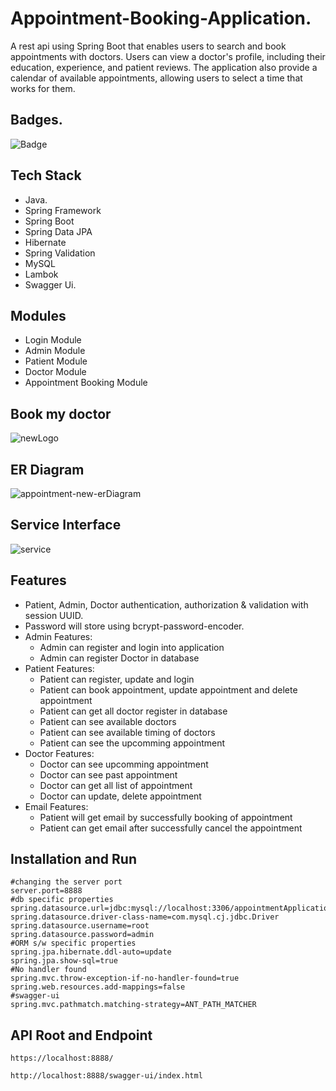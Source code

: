 # Appointment-Booking-Application.

A rest api using Spring Boot that enables users to search and book appointments with doctors. Users can view a doctor's profile, including their education, experience, and patient reviews. The application also provide a calendar of available appointments, allowing users to select a time that works for them.


## Badges.  

![Badge](https://visitor-counter-badge.vercel.app/api/suranjanachary/glad-creator-1065)

## Tech Stack
- Java.
- Spring Framework
- Spring Boot 
- Spring Data JPA
- Hibernate
- Spring Validation
- MySQL
- Lambok
- Swagger Ui.

## Modules
- Login Module
- Admin Module
- Patient Module
- Doctor Module
- Appointment Booking Module

## Book my doctor

![newLogo](https://user-images.githubusercontent.com/76080960/225695585-b424af0b-208f-4a92-b253-c323b5907b48.png)

## ER Diagram

![appointment-new-erDiagram](https://user-images.githubusercontent.com/76080960/227708841-feffffa8-8d04-4dda-aba6-4175bea89995.png)

## Service Interface

![service](https://user-images.githubusercontent.com/76080960/225707544-217309d9-79c8-41ec-abfa-69162e4e1f82.png)

## Features

- Patient, Admin, Doctor authentication, authorization & validation with session UUID.
- Password will store using bcrypt-password-encoder.
- Admin Features:
  - Admin can register and login into application
  - Admin can register Doctor in database
- Patient Features:
  - Patient can register, update and login
  - Patient can book appointment, update appointment and delete appointment
  - Patient can get all doctor register in database
  - Patient can see available doctors
  - Patient can see available timing of doctors
  - Patient can see the upcomming appointment
- Doctor Features:
  - Doctor can see upcomming appointment
  - Doctor can see past appointment
  - Doctor can get all list of appointment
  - Doctor can update, delete appointment
- Email Features:
  - Patient will get email by successfully booking of appointment
  - Patient can get email after successfully cancel the appointment
 
 ## Installation and Run

```
#changing the server port
server.port=8888
#db specific properties
spring.datasource.url=jdbc:mysql://localhost:3306/appointmentApplication
spring.datasource.driver-class-name=com.mysql.cj.jdbc.Driver
spring.datasource.username=root
spring.datasource.password=admin
#ORM s/w specific properties
spring.jpa.hibernate.ddl-auto=update
spring.jpa.show-sql=true
#No handler found
spring.mvc.throw-exception-if-no-handler-found=true
spring.web.resources.add-mappings=false
#swagger-ui
spring.mvc.pathmatch.matching-strategy=ANT_PATH_MATCHER
```

## API Root and Endpoint

```
https://localhost:8888/
```

```
http://localhost:8888/swagger-ui/index.html
```

